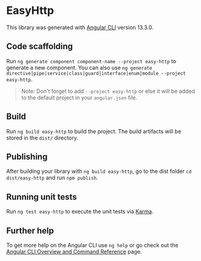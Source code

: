 # EasyHttp

This library was generated with [Angular CLI](https://github.com/angular/angular-cli) version 13.3.0.

## Code scaffolding

Run `ng generate component component-name --project easy-http` to generate a new component. You can also use `ng generate directive|pipe|service|class|guard|interface|enum|module --project easy-http`.
> Note: Don't forget to add `--project easy-http` or else it will be added to the default project in your `angular.json` file. 

## Build

Run `ng build easy-http` to build the project. The build artifacts will be stored in the `dist/` directory.

## Publishing

After building your library with `ng build easy-http`, go to the dist folder `cd dist/easy-http` and run `npm publish`.

## Running unit tests

Run `ng test easy-http` to execute the unit tests via [Karma](https://karma-runner.github.io).

## Further help

To get more help on the Angular CLI use `ng help` or go check out the [Angular CLI Overview and Command Reference](https://angular.io/cli) page.
